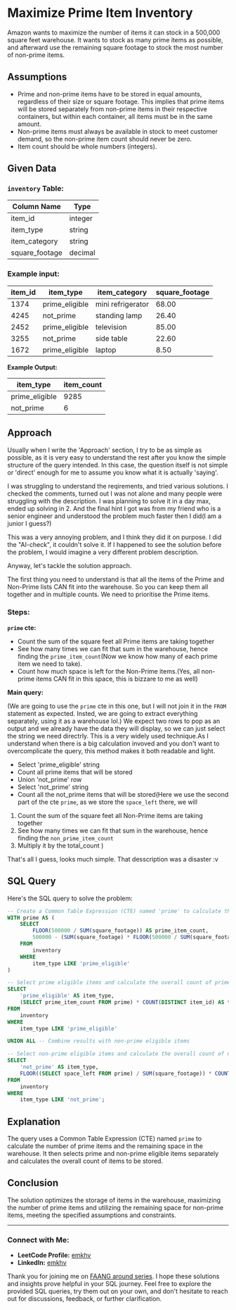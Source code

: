 # Maximize Prime Item Inventory

Amazon wants to maximize the number of items it can stock in a 500,000 square feet warehouse. It wants to stock as many prime items as possible, and afterward use the remaining square footage to stock the most number of non-prime items.

## Assumptions

- Prime and non-prime items have to be stored in equal amounts, regardless of their size or square footage. This implies that prime items will be stored separately from non-prime items in their respective containers, but within each container, all items must be in the same amount.
- Non-prime items must always be available in stock to meet customer demand, so the non-prime item count should never be zero.
- Item count should be whole numbers (integers).

## Given Data

### `inventory` Table:

| Column Name    | Type    |
| -------------- | ------- |
| item_id        | integer |
| item_type      | string  |
| item_category  | string  |
| square_footage | decimal |
### __Example input__:

| item_id | item_type      | item_category       | square_footage |
|---------|-----------------|---------------------|-----------------|
| 1374    | prime_eligible  | mini refrigerator   | 68.00           |
| 4245    | not_prime       | standing lamp       | 26.40           |
| 2452    | prime_eligible  | television          | 85.00           |
| 3255    | not_prime       | side table          | 22.60           |
| 1672    | prime_eligible  | laptop              | 8.50            |

**Example Output:**

| item_type      | item_count |
| -------------- | ---------- |
| prime_eligible | 9285       |
| not_prime      | 6          |

## Approach

Usually when I write the 'Approach' section, I try to be as simple as possible, as it is very easy to understand the rest after you know the simple structure of the query intended.
In this case, the question itself is not simple or 'direct' enough for me to assume you know what it is actually 'saying'. 


I was struggling to understand the reqirements, and tried various solutions. 
I checked the comments, turned out I was not alone and many people were struggling with the description. I was planning to solve it in a day max, ended up solving in 2. 
And the final hint I got was from my friend who is a senior engineer and understood the problem much faster then I did(I am a junior I guess?) 


This was a very annoying problem, and I think they did it on purpose. I did the "AI-check", it couldn't solve it. 
If I happened to see the solution before the problem, I would imagine a very different problem description.

Anyway, let's tackle the solution approach.

The first thing you need to understand is that all the items of the Prime and Non-Prime lists CAN fit into the warehouse. 
So you can keep them all together and in multiple counts. We need to prioritise the Prime items. 

### Steps:


**`prime` cte:**
 - Count the sum of the square feet all Prime items are taking together
 - See how many times we can fit that sum in the warehouse, hence finding the `prime_item_count`(Now we know how many of each prime item we need to take).
 - Count how much space is left for the Non-Prime items.(Yes, all non-prime items CAN fit in this space, this is bizzare to me as well)


**Main query:**
 
 (We are going to use the `prime` cte in this one, but I will not join it in the `FROM` statement as expected.
Insted, we are going to extract everything separately, using it as a warehouse lol.)
We expect two rows to pop as an output and we already have the data they will display, so we can just select the string we need directrly. 
This is a very widely used technique.As I understand when there is a big calculation invoved and you don't want to overcomplicate the query, this method makes it both readable and light.

 - Select 'prime_eligible' string
 - Count all prime items that will be stored
 - Union 'not_prime' row
 - Select 'not_prime' string
 - Count all the not_prime items that will be stored(Here we use the second part of the cte `prime`, as we store the `space_left` there, we will
1. Count the sum of the square feet all Non-Prime items are taking together
2. See how many times we can fit that sum in the warehouse, hence finding the `non_prime_item_count`
3. Multiply it by the total_count
   )

That's all I guess, looks much simple. That desscription was a disaster :v 



## SQL Query

Here's the SQL query to solve the problem:

```sql
-- Create a Common Table Expression (CTE) named 'prime' to calculate the number of prime items and the remaining space
WITH prime AS (
    SELECT
        FLOOR(500000 / SUM(square_footage)) AS prime_item_count, 
        500000 - (SUM(square_footage) * FLOOR(500000 / SUM(square_footage))) AS space_left
    FROM
        inventory
    WHERE
        item_type LIKE 'prime_eligible'
)

-- Select prime eligible items and calculate the overall count of prime items to be stored
SELECT
    'prime_eligible' AS item_type,
    (SELECT prime_item_count FROM prime) * COUNT(DISTINCT item_id) AS total_items
FROM
    inventory
WHERE
    item_type LIKE 'prime_eligible'

UNION ALL -- Combine results with non-prime eligible items

-- Select non-prime eligible items and calculate the overall count of non-prime items to be stored
SELECT
    'not_prime' AS item_type,
    FLOOR((SELECT space_left FROM prime) / SUM(square_footage)) * COUNT(DISTINCT item_id) AS total_items
FROM
    inventory
WHERE
    item_type LIKE 'not_prime';
```

## Explanation

The query uses a Common Table Expression (CTE) named `prime` to calculate the number of prime items and the remaining space in the warehouse. It then selects prime and non-prime eligible items separately and calculates the overall count of items to be stored.

## Conclusion

The solution optimizes the storage of items in the warehouse, maximizing the number of prime items and utilizing the remaining space for non-prime items, meeting the specified assumptions and constraints.

---

### Connect with Me:
- **LeetCode Profile:** [emkhv](https://leetcode.com/emkhv/)
- **LinkedIn:** [emkhv](https://www.linkedin.com/in/emkhv/)

Thank you for joining me on [FAANG around series](https://github.com/emkhv/FAANG_around/). I hope these solutions and insights prove helpful in your SQL journey. Feel free to explore the provided SQL queries, try them out on your own, and don't hesitate to reach out for discussions, feedback, or further clarification.
